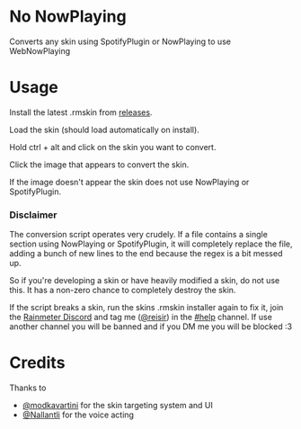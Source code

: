 # No NowPlaying

Converts any skin using SpotifyPlugin or NowPlaying to use WebNowPlaying

# Usage

Install the latest .rmskin from [releases](https://github.com/reisir/nonp/releases).

Load the skin (should load automatically on install).

Hold ctrl + alt and click on the skin you want to convert.

Click the image that appears to convert the skin.

If the image doesn't appear the skin does not use NowPlaying or SpotifyPlugin.

### Disclaimer

The conversion script operates very crudely. If a file contains a single section using NowPlaying or SpotifyPlugin, it will completely replace the file, adding a bunch of new lines to the end because the regex is a bit messed up.

So if you're developing a skin or have heavily modified a skin, do not use this. It has a non-zero chance to completely destroy the skin. 

If the script breaks a skin, run the skins .rmskin installer again to fix it, join the [Rainmeter Discord](https://discord.gg/rainmeter) and tag me ([@reisir](https://github.com/reisir)) in the [#help](https://discord.com/channels/148103787259756544/148718731743199233) channel. If use another channel you will be banned and if you DM me you will be blocked :3

# Credits

Thanks to

- [@modkavartini](https://github.com/modkavartini) for the skin targeting system and UI
- [@Nallantli](https://github.com/Nallantli) for the voice acting

